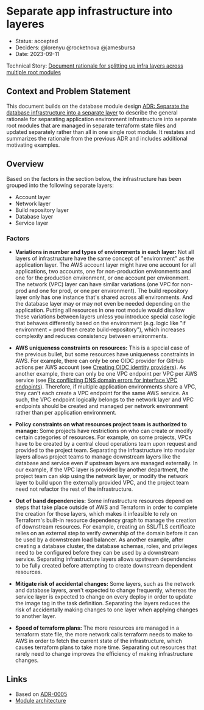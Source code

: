# Separate app infrastructure into layeres

* Status: accepted
* Deciders: @lorenyu @rocketnova @jamesbursa
* Date: 2023-09-11

Technical Story: [Document rationale for splitting up infra layers across multiple root modules](https://github.com/navapbc/template-infra/issues/431)

## Context and Problem Statement

This document builds on the database module design [ADR: Separate the database infrastructure into a separate layer](./0005-separate-database-infrastructure-into-separate-layer.md) to describe the general rationale for separating application environment infrastructure into separate root modules that are managed in separate terraform state files and updated separately rather than all in one single root module. It restates and summarizes the rationale from the previous ADR and includes additional motivating examples.

## Overview

Based on the factors in the section below, the infrastructure has been grouped into the following separate layers:

* Account layer
* Network layer
* Build repository layer
* Database layer
* Service layer

### Factors

* **Variations in number and types of environments in each layer:** Not all layers of infrastructure have the same concept of "environment" as the application layer. The AWS account layer might have one account for all applications, two accounts, one for non-production environments and one for the production environment, or one account per environment. The network (VPC) layer can have similar variations (one VPC for non-prod and one for prod, or one per environment). The build repository layer only has one instance that's shared across all environments. And the database layer may or may not even be needed depending on the application. Putting all resources in one root module would disallow these variations between layers unless you introduce special case logic that behaves differently based on the environment (e.g. logic like "if environment = prod then create build-repository"), which increases complexity and reduces consistency between environments.

* **AWS uniqueness constraints on resources:** This is a special case of the previous bullet, but some resources have uniqueness constraints in AWS. For example, there can only be one OIDC provider for GitHub actions per AWS account (see [Creating OIDC identity providers](https://docs.aws.amazon.com/IAM/latest/UserGuide/id_roles_providers_create_oidc.html)). As another example, there can only be one VPC endpoint per VPC per AWS service (see [Fix conflicting DNS domain errors for interface VPC endpoints](https://repost.aws/knowledge-center/vpc-interface-endpoint-domain-conflict)). Therefore, if multiple application environments share a VPC, they can't each create a VPC endpoint for the same AWS service. As such, the VPC endpoint logically belongs to the network layer and VPC endpoints should be created and managed per network environment rather than per application environment.

* **Policy constraints on what resources project team is authorized to manage:** Some projects have restrictions on who can create or modify certain categories of resources. For example, on some projects, VPCs have to be created by a central cloud operations team upon request and provided to the project team. Separating the infrastructure into modular layers allows project teams to manage downstream layers like the database and service even if upstream layers are managed externally. In our example, if the VPC layer is provided by another department, the project team can skip using the network layer, or modify the network layer to build upon the externally provided VPC, and the project team need not refactor the rest of the infrastructure.

* **Out of band dependencies:** Some infrastructure resources depend on steps that take place outside of AWS and Terraform in order to complete the creation for those layers, which makes it infeasible to rely on Terraform's built-in resource dependency graph to manage the creation of downstream resources. For example, creating an SSL/TLS certificate relies on an external step to verify ownership of the domain before it can be used by a downstream load balancer. As another example, after creating a database cluster, the database schemas, roles, and privileges need to be configured before they can be used by a downstream service. Separating infrastructure layers allows upstream dependencies to be fully created before attempting to create downstream dependent resources.

* **Mitigate risk of accidental changes:** Some layers, such as the network and database layers, aren't expected to change frequently, whereas the service layer is expected to change on every deploy in order to update the image tag in the task definition. Separating the layers reduces the risk of accidentally making changes to one layer when applying changes to another layer.

* **Speed of terraform plans:** The more resources are managed in a terraform state file, the more network calls terraform needs to make to AWS in order to fetch the current state of the infrastructure, which causes terraform plans to take more time. Separating out resources that rarely need to change improves the efficiency of making infrastructure changes.

## Links

* Based on [ADR-0005](./0005-separate-database-infrastructure-into-separate-layer.md)
* [Module architecture](/app/docs/infra/module-architecture.md)
